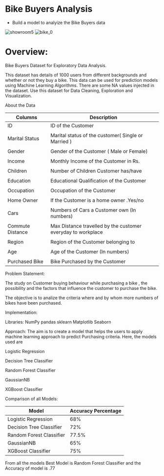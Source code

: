 #                Bike Buyers Analysis

  - Build a model to analyize the Bike Buyers data
 
 ![showroom5](https://user-images.githubusercontent.com/98824022/177540035-a01c964c-06bc-49e2-b394-b79b23eb5073.jpg)
 ![bike_0](https://user-images.githubusercontent.com/98824022/177540234-b65556cd-ab05-4a34-a2f8-51cf19b61466.jpg)

# Overview:
Bike Buyers Dataset for Exploratory Data Analysis.

This dataset has details of 1000 users from different backgrounds and whether or not they buy a bike. This data can be used for prediction models using Machine Learning Algorithms. There are some NA values injected in the dataset. Use this dataset for Data Cleaning, Exploration and Visualization.

About the Data

| Columns            |      Description                                                        |
|--------------------|------------------------------------------------------------------------ |
| ID                 |       ID of the Customer                                                |
|                    |                                                                         | 
|Marital Status      |   Marital status of the customer( Single or Married )                   |
|                    |                                                                         |
| Gender             |   Gender of the Customer ( Male or Female)                              |
|                    |                                                                         | 
| Income             |   Monthly Income of the Customer in Rs.                                 | 
|                    |                                                                         |
|Children            |   Number of Children Customer has/have                                  |
|                    |                                                                         |
|Education           |   Educational Qualification of the Customer                             |       
|                    |                                                                         |
|Occupation          |   Occupation of the Customer                                            |
|                    |                                                                         | 
|Home Owner          |   If the Customer is a home owner .Yes/no                               |  
|                    |                                                                         |
|Cars                |   Numbers of Cars a Customer own (In numbers)                           |
|                    |                                                                         |
|Commute Distance    |   Max Distance travelled by the customer everyday to workplace          |
|                    |                                                                         |
| Region             |   Region of the Customer belonging to                                   |
|                    |                                                                         |
|  Age               |    Age of the Customer (In numbers)                                     |
|                    |                                                                         |
| Purchased Bike     |    Bike Purchased by the Customer                                       |

Problem Statement:

The study on Customer buying behaviour while purchasing a bike , the possibility and the factors that influence the customer to purchase the bike.

The objective is to analize the criteria where and by whom more numbers of bikes have been purchased.

Implementation:

Libraries:
NumPy  pandas  sklearn  Matplotlib  Seaborn

Approach:
The aim is to create a model that helps the users to apply machine learning approach to predict Purchasing criteria. Here, the models used are

Logistic Regression

Decision Tree Classifier 

Random Forest Classifier

GaussianNB

XGBoost Classifier

Comparison of all Models:

|Model                      | Accuracy Percentage |	                                                            
|---------------------------|-------------------- |
|Logistic Regression	      |      68%	          |    
|Decision Tree Classifier  	|      72%	          |   
|Random Forest	Classifier  |      77.5%	        |    
|GaussianNB                 |      65%	          |   
|XGBoost Classifier         |      75%	          |   

From all the models Best Model is Random Forest Classifier and the Accuracy of model is .77

